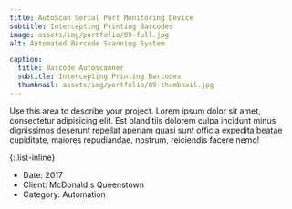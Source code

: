 ```yaml
---
title: AutoScan Serial Port Monitoring Device
subtitle: Intercepting Printing Barcodes
image: assets/img/portfolio/09-full.jpg
alt: Automated Barcode Scanning System

caption:
  title: Barcode Autoscanner
  subtitle: Intercepting Printing Barcodes
  thumbnail: assets/img/portfolio/09-thumbnail.jpg
---
```

Use this area to describe your project. Lorem ipsum dolor sit amet, consectetur adipisicing elit. Est blanditiis dolorem culpa incidunt minus dignissimos deserunt repellat aperiam quasi sunt officia expedita beatae cupiditate, maiores repudiandae, nostrum, reiciendis facere nemo!

{:.list-inline}
- Date: 2017
- Client: McDonald's Queenstown
- Category: Automation

